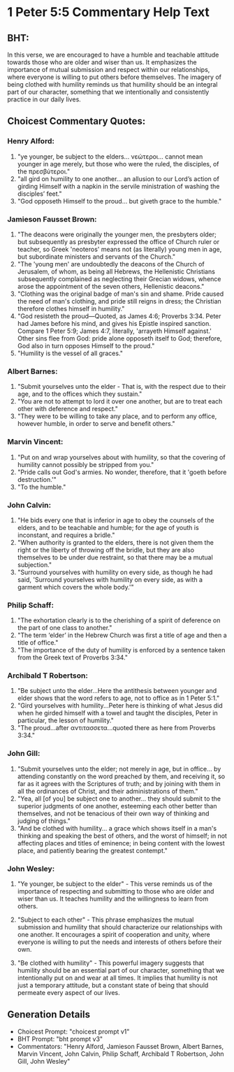 # 1 Peter 5:5 Commentary Help Text

## BHT:
In this verse, we are encouraged to have a humble and teachable attitude towards those who are older and wiser than us. It emphasizes the importance of mutual submission and respect within our relationships, where everyone is willing to put others before themselves. The imagery of being clothed with humility reminds us that humility should be an integral part of our character, something that we intentionally and consistently practice in our daily lives.

## Choicest Commentary Quotes:
### Henry Alford:
1. "ye younger, be subject to the elders... νεώτεροι... cannot mean younger in age merely, but those who were the ruled, the disciples, of the πρεσβύτεροι."
2. "all gird on humility to one another... an allusion to our Lord’s action of girding Himself with a napkin in the servile ministration of washing the disciples’ feet."
3. "God opposeth Himself to the proud... but giveth grace to the humble."

### Jamieson Fausset Brown:
1. "The deacons were originally the younger men, the presbyters older; but subsequently as presbyter expressed the office of Church ruler or teacher, so Greek 'neoteros' means not (as literally) young men in age, but subordinate ministers and servants of the Church."
2. "The 'young men' are undoubtedly the deacons of the Church of Jerusalem, of whom, as being all Hebrews, the Hellenistic Christians subsequently complained as neglecting their Grecian widows, whence arose the appointment of the seven others, Hellenistic deacons."
3. "Clothing was the original badge of man's sin and shame. Pride caused the need of man's clothing, and pride still reigns in dress; the Christian therefore clothes himself in humility."
4. "God resisteth the proud—Quoted, as James 4:6; Proverbs 3:34. Peter had James before his mind, and gives his Epistle inspired sanction. Compare 1 Peter 5:9; James 4:7, literally, 'arrayeth Himself against.' Other sins flee from God: pride alone opposeth itself to God; therefore, God also in turn opposes Himself to the proud."
5. "Humility is the vessel of all graces."

### Albert Barnes:
1. "Submit yourselves unto the elder - That is, with the respect due to their age, and to the offices which they sustain."
2. "You are not to attempt to lord it over one another, but are to treat each other with deference and respect."
3. "They were to be willing to take any place, and to perform any office, however humble, in order to serve and benefit others."

### Marvin Vincent:
1. "Put on and wrap yourselves about with humility, so that the covering of humility cannot possibly be stripped from you."
2. "Pride calls out God's armies. No wonder, therefore, that it 'goeth before destruction.'"
3. "To the humble."

### John Calvin:
1. "He bids every one that is inferior in age to obey the counsels of the elders, and to be teachable and humble; for the age of youth is inconstant, and requires a bridle."
2. "When authority is granted to the elders, there is not given them the right or the liberty of throwing off the bridle, but they are also themselves to be under due restraint, so that there may be a mutual subjection."
3. "Surround yourselves with humility on every side, as though he had said, 'Surround yourselves with humility on every side, as with a garment which covers the whole body.'"

### Philip Schaff:
1. "The exhortation clearly is to the cherishing of a spirit of deference on the part of one class to another." 
2. "The term ‘elder’ in the Hebrew Church was first a title of age and then a title of office." 
3. "The importance of the duty of humility is enforced by a sentence taken from the Greek text of Proverbs 3:34."

### Archibald T Robertson:
1. "Be subject unto the elder...Here the antithesis between younger and elder shows that the word refers to age, not to office as in 1 Peter 5:1."
2. "Gird yourselves with humility...Peter here is thinking of what Jesus did when he girded himself with a towel and taught the disciples, Peter in particular, the lesson of humility."
3. "The proud...after αντιτασσετα...quoted there as here from Proverbs 3:34."

### John Gill:
1. "Submit yourselves unto the elder; not merely in age, but in office... by attending constantly on the word preached by them, and receiving it, so far as it agrees with the Scriptures of truth; and by joining with them in all the ordinances of Christ, and their administrations of them."
2. "Yea, all [of you] be subject one to another... they should submit to the superior judgments of one another, esteeming each other better than themselves, and not be tenacious of their own way of thinking and judging of things."
3. "And be clothed with humility... a grace which shows itself in a man's thinking and speaking the best of others, and the worst of himself; in not affecting places and titles of eminence; in being content with the lowest place, and patiently bearing the greatest contempt."

### John Wesley:
1. "Ye younger, be subject to the elder" - This verse reminds us of the importance of respecting and submitting to those who are older and wiser than us. It teaches humility and the willingness to learn from others.

2. "Subject to each other" - This phrase emphasizes the mutual submission and humility that should characterize our relationships with one another. It encourages a spirit of cooperation and unity, where everyone is willing to put the needs and interests of others before their own.

3. "Be clothed with humility" - This powerful imagery suggests that humility should be an essential part of our character, something that we intentionally put on and wear at all times. It implies that humility is not just a temporary attitude, but a constant state of being that should permeate every aspect of our lives.


## Generation Details
- Choicest Prompt: "choicest prompt v1"
- BHT Prompt: "bht prompt v3"
- Commentators: "Henry Alford, Jamieson Fausset Brown, Albert Barnes, Marvin Vincent, John Calvin, Philip Schaff, Archibald T Robertson, John Gill, John Wesley"
